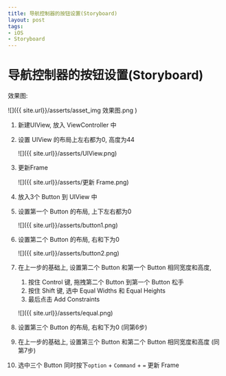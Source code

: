 ```yaml
---
title: 导航控制器的按钮设置(Storyboard)
layout: post
tags: 
- iOS
- Storyboard
---
```


# 导航控制器的按钮设置(Storyboard)

效果图:

![]({{ site.url}}/asserts/asset_img 效果图.png )

1. 新建UIView, 放入 ViewController 中 

2. 设置 UIView 的布局上左右都为0, 高度为44

   ![]({{ site.url}}/asserts/UIView.png)

3. 更新Frame

   ![]({{ site.url}}/asserts/更新 Frame.png)

4. 放入3个 Button 到 UIView 中

5. 设置第一个 Button 的布局, 上下左右都为0

   ![]({{ site.url}}/asserts/button1.png)

6. 设置第二个 Button 的布局, 右和下为0

   ![]({{ site.url}}/asserts/button2.png)

7. 在上一步的基础上, 设置第二个 Button 和第一个 Button 相同宽度和高度, 

   1. 按住 Control 键, 拖拽第二个 Button 到第一个 Button 松手
   2. 按住 Shift 键, 选中 Equal Widths 和 Equal Heights
   3. 最后点击 Add Constraints 

   ![]({{ site.url}}/asserts/equal.png)

8. 设置第三个 Button 的布局, 右和下为0 (同第6步)

9. 在上一步的基础上, 设置第三个 Button 和第二个 Button 相同宽度和高度 (同第7步)

10. 选中三个 Button 同时按下`option` + `Command` + `=` 更新 Frame